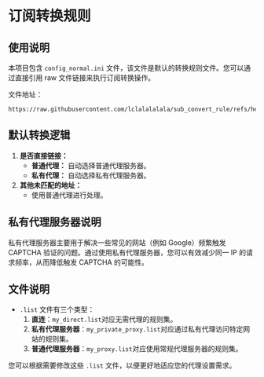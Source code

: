 # 订阅转换规则

## 使用说明

本项目包含 `config_normal.ini` 文件，该文件是默认的转换规则文件。您可以通过直接引用 raw 文件链接来执行订阅转换操作。

文件地址：
```
https://raw.githubusercontent.com/lclalalalala/sub_convert_rule/refs/heads/main/my_direct.list
```
## 默认转换逻辑
1. **是否直接链接：**
    - **普通代理：** 自动选择普通代理服务器。
    - **私有代理：** 自动选择私有代理服务器。
2. **其他未匹配的地址：**
    - 使用普通代理进行处理。

## 私有代理服务器说明

私有代理服务器主要用于解决一些常见的网站（例如 Google）频繁触发 CAPTCHA 验证的问题。通过使用私有代理服务器，您可以有效减少同一 IP 的请求频率，从而降低触发 CAPTCHA 的可能性。


## 文件说明

- `.list` 文件有三个类型：  
  1. **直连**：`my_direct.list`对应无需代理的规则集。
  2. **私有代理服务器**：`my_private_proxy.list`对应通过私有代理访问特定网站的规则集。
  3. **普通代理服务器**：`my_proxy.list`对应使用常规代理服务器的规则集。

您可以根据需要修改这些 `.list` 文件，以便更好地适应您的代理设置需求。

